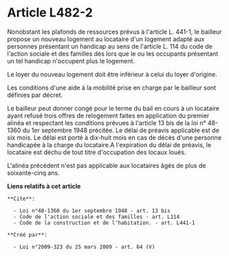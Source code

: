 # Article L482-2

Nonobstant les plafonds de ressources prévus à l'article L. 441-1, le bailleur propose un nouveau logement au locataire d'un
logement adapté aux personnes présentant un handicap au sens de l'article L. 114 du code de l'action sociale et des familles
dès lors que le ou les occupants présentant un tel handicap n'occupent plus le logement. 

Le loyer du nouveau logement doit être inférieur à celui du loyer d'origine. 

Les conditions d'une aide à la mobilité prise en charge par le bailleur sont définies par décret. 

Le bailleur peut donner congé pour le terme du bail en cours à un locataire ayant refusé trois offres de relogement faites en
application du premier alinéa et respectant les conditions prévues à l'article 13 bis de la loi n° 48-1360 du 1er septembre
1948 précitée. Le délai de préavis applicable est de six mois. Le délai est porté à dix-huit mois en cas de décès d'une
personne handicapée à la charge du locataire.A l'expiration du délai de préavis, le locataire est déchu de tout titre
d'occupation des locaux loués.

L'alinéa précédent n'est pas applicable aux locataires âgés de plus de soixante-cinq ans.

**Liens relatifs à cet article**

	**Cite**:

	  - Loi n°48-1360 du 1er septembre 1948 - art. 13 bis
	  - Code de l'action sociale et des familles - art. L114
	  - Code de la construction et de l'habitation. - art. L441-1

	**Créé par**:

	  - Loi n°2009-323 du 25 mars 2009 - art. 64 (V)
